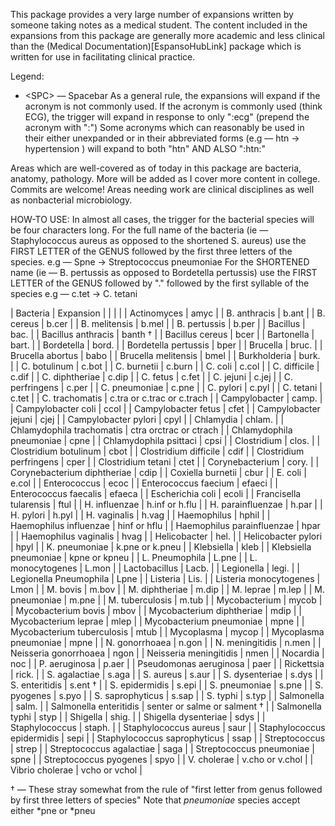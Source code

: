 This package provides a very large number of expansions written by someone taking notes as a medical student. The content included in the expansions from this package are generally more academic and less clinical than the (Medical Documentation)[EspansoHubLink] package which is written for use in facilitating clinical practice. 

Legend:
- \<SPC\> — Spacebar
As a general rule, the expansions will expand if the acronym is not commonly used. If the acronym is commonly used (think ECG), the trigger will expand in response to only ":ecg" (prepend the acronym with ":")
Some acronyms which can reasonably be used in their either unexpanded or in their abbreviated forms (e.g —  htn → hypertension ) will expand to both "<SPC>htn<SPC>" AND ALSO ":htn:"

Areas which are well-covered as of today in this package are bacteria, anatomy, pathology. More will be added as I cover more content in college. Commits are welcome!
Areas needing work are clinical disciplines as well as nonbacterial microbiology.

HOW-TO USE:
In almost all cases, the trigger for the bacterial species will be four characters long.
For the full name of the bacteria (ie — Staphylococcus aureus as opposed to the shortened S. aureus) use the FIRST LETTER of the GENUS followed by the first three letters of the species.
    e.g —  Spne → Streptococcus pneumoniae 
For the SHORTENED name (ie —  B. pertussis as opposed to Bordetella pertussis) use the FIRST LETTER of the GENUS followed by "." followed by the first syllable of the species
    e.g —  c.tet → C. tetani

| Bacteria                     | Expansion                    |
|                              |                              |
| Actinomyces                  | amyc                         |
| B. anthracis                 | b.ant                        |
| B. cereus                    | b.cer                        |
| B. melitensis                | b.mel                        |
| B. pertussis                 | b.per                        |
| Bacillus                     | bac.                         |
| Bacillus anthracis           | banth †                      |
| Bacillus cereus              | bcer                         |
| Bartonella                   | bart.                        |
| Bordetella                   | bord.                        |
| Bordetella pertussis         | bper                         |
| Brucella                     | bruc.                        |
| Brucella abortus             | babo                         |
| Brucella melitensis          | bmel                         |
| Burkholderia                 | burk.                        |
| C. botulinum                 | c.bot                        |
| C. burnetii                  | c.burn                       |
| C. coli                      | c.col                        |
| C. difficile                 | c.dif                        |
| C. diphtheriae               | c.dip                        |
| C. fetus                     | c.fet                        |
| C. jejuni                    | c.jej                        |
| C. perfringens               | c.per                        |
| C. pneumoniae                | c.pne                        |
| C. pylori                    | c.pyl                        |
| C. tetani                    | c.tet                        |
| C. trachomatis               | c.tra or c.trac or c.trach |
| Campylobacter                | camp.                        |
| Campylobacter coli           | ccol                         |
| Campylobacter fetus          | cfet                         |
| Campylobacter jejuni         | cjej                         |
| Campylobacter pylori         | cpyl                         |
| Chlamydia                    | chlam.                       |
| Chlamydophila trachomatis    | ctra orctrac or ctrach       |
| Chlamydophila pneumoniae     | cpne                         |
| Chlamydophila psittaci       | cpsi                         |
| Clostridium                  | clos.                        |
| Clostridium botulinum        | cbot                         |
| Clostridium difficile        | cdif                         |
| Clostridium perfringens      | cper                         |
| Clostridium tetani           | ctet                         |
| Corynebacterium              | cory.                        |
| Corynebacterium diphtheriae  | cdip                         |
| Coxiella burnetii            | cbur                         |
| E. coli                      | e.col                        |
| Enterococcus                 | ecoc                         |
| Enterococcus faecium         | efaeci                       |
| Enterococcus faecalis        | efaeca                       |
| Escherichia coli             | ecoli                        |
| Francisella tularensis       | ftul                         |
| H. influenzae                | h.inf or h.flu               |
| H. parainfluenzae            | h.par                        |
| H. pylori                    | h.pyl                        |
| H. vaginalis                 | h.vag                        |
| Haemophilus                  | hphil                        |
| Haemophilus influenzae       | hinf or hflu                 |
| Haemophilus parainfluenzae   | hpar                         |
| Haemophilus vaginalis        | hvag                         |
| Helicobacter                 | hel.                         |
| Helicobacter pylori          | hpyl                         |
| K. pneumoniae                | k.pne or k.pneu              |
| Klebsiella                   | kleb                         |
| Klebsiella pneumoniae        | kpne or kpneu                |
| L. Pneumophila               | L.pne                        |
| L. monocytogenes             | L.mon                        |
| Lactobacillus                | Lacb.                        |
| Legionella                   | legi.                        |
| Legionella Pneumophila       | Lpne                         |
| Listeria                     | Lis.                         |
| Listeria monocytogenes       | Lmon                         |
| M. bovis                     | m.bov                        |
| M. diphtheriae               | m.dip                        |
| M. leprae                    | m.lep                        |
| M. pneumoniae                | m.pne                        |
| M. tuberculosis              | m.tub                        |
| Mycobacterium                | mycob                        |
| Mycobacterium bovis          | mbov                         |
| Mycobacterium diphtheriae    | mdip                         |
| Mycobacterium leprae         | mlep                         |
| Mycobacterium pneumoniae     | mpne                         |
| Mycobacterium tuberculosis   | mtub                         |
| Mycoplasma                   | mycop                        |
| Mycoplasma pneumoniae        | mpne                         |
| N. gonorrhoaea               | n.gon                        |
| N. meningitidis              | n.men                        |
| Neisseria gonorrhoaea        | ngon                         |
| Neisseria meningitidis       | nmen                         |
| Nocardia                     | noc                          |
| P. aeruginosa                | p.aer                        |
| Pseudomonas aeruginosa       | paer                         |
| Rickettsia                   | rick.                        |
| S. agalactiae                | s.aga                        |
| S. aureus                    | s.aur                        |
| S. dysenteriae               | s.dys                        |
| S. enteritidis               | s.ent †                      |
| S. epidermidis               | s.epi                        |
| S. pneumoniae                | s.pne                        |
| S. pyogenes                  | s.pyo                        |
| S. saprophyticus             | s.sap                        |
| S. typhi                     | s.typ                        |
| Salmonella                   | salm.                        |
| Salmonella enteritidis       | senter or salme or salment † |
| Salmonella typhi             | styp                         |
| Shigella                     | shig.                        |
| Shigella dysenteriae         | sdys                         |
| Staphylococcus               | staph.                       |
| Staphylococcus aureus        | saur                         |
| Staphylococcus epidermidis   | sepi                         |
| Staphylococcus saprophyticus | ssap                         |
| Streptococcus                | strep                        |
| Streptococcus agalactiae     | saga                         |
| Streptococcus pneumoniae     | spne                         |
| Streptococcus pyogenes       | spyo                         |
| V. cholerae                  | v.cho or v.chol              |
| Vibrio cholerae              | vcho or vchol                |

† — These stray somewhat from the rule of "first letter from genus followed by first three letters of species"
Note that _pneumoniae_ species accept either *pne or *pneu 
